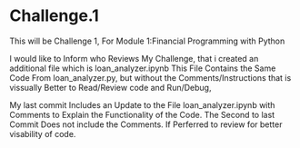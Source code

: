# Challenge.1
This will be Challenge 1, For Module 1:Financial Programming with Python

I would like to Inform who Reviews My Challenge, that i created an additional file which is loan_analyzer.ipynb 
This File Contains the Same Code From loan_analyzer.py, but without the Comments/Instructions that is vissually
Better to Read/Review code and Run/Debug, 

My last commit Includes an Update to the File loan_analyzer.ipynb with Comments to Explain the Functionality of the Code. 
The Second to last Commit Does not include the Comments. If Perferred to review for better visability of code.
